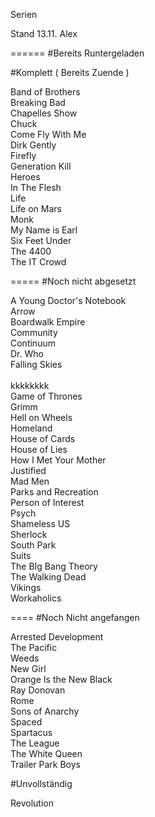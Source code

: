 Serien

Stand 13.11.  Alex

======
#Bereits Runtergeladen

#Komplett ( Bereits Zuende )


Band of Brothers   <br />
Breaking Bad <br />
Chapelles Show <br />
Chuck <br />
Come Fly With Me   <br />
Dirk Gently <br />
Firefly	 <br />
Generation Kill <br />
Heroes <br />
In The Flesh <br />
Life   <br />
Life on Mars <br />
Monk <br />
My Name is Earl <br />
Six Feet Under  <br />
The 4400 <br />
The IT Crowd <br />

=====
#Noch nicht abgesetzt

A Young Doctor's  Notebook <br />
Arrow <br />
Boardwalk Empire  <br />
Community <br />
Continuum <br />
Dr. Who <br />
Falling Skies <br />	
kkkkkkkk<br />
Game of Thrones <br />
Grimm<br />
Hell on Wheels <br />
Homeland<br />
House of Cards <br />
House of Lies  <br />
How I Met Your Mother <br /> 
Justified <br />
Mad Men  <br />
Parks and Recreation <br />
Person of Interest <br />
Psych  <br />
Shameless US <br />
Sherlock <br />
South Park <br />
Suits <br />
The BIg Bang Theory <br />
The Walking Dead <br />
Vikings <br />
Workaholics <br />

====
#Noch Nicht angefangen

Arrested Development<br />
The Pacific<br />
Weeds<br />
New Girl<br />
Orange Is the New Black<br />
Ray Donovan<br />
Rome<br />
Sons of Anarchy<br />
Spaced<br />
Spartacus<br />
The League<br />
The White Queen<br />
Trailer Park Boys<br />


#Unvollständig

Revolution

